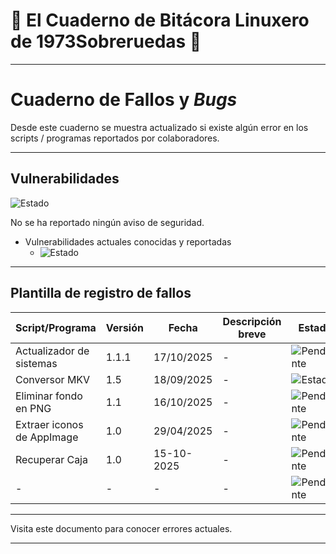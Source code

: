 # 🐧 El Cuaderno de Bitácora Linuxero de 1973Sobreruedas 🐧

---

# Cuaderno de Fallos y *Bugs*

Desde este cuaderno se muestra actualizado si existe algún error en los scripts / programas reportados por colaboradores.

---

## Vulnerabilidades

![Estado](https://img.shields.io/badge/Vulnerabilidades-✅%20Estable-forestgreen?style=plastic)

No se ha reportado ningún aviso de seguridad.

* Vulnerabilidades actuales conocidas y reportadas
    * ![Estado](https://img.shields.io/badge/Errores-0-forestgreen?style=plastic)
    
---

## Plantilla de registro de fallos

<!--Fecha DD/MM/AAAA-->  
<!--Script/Programa afectado: nombre_script-->  
<!--Estado: [Pendiente / En corrección / Corregido en vX.X]-->

| Script/Programa | Versión | Fecha      | Descripción breve | Estado |
|-----------------|---------|------------|-------------------|--------|
| Actualizador de<br> sistemas | 1.1.1 | 17/10/2025 | -      | ![Pendiente](https://img.shields.io/badge/Estado-Correcto-forestgreen?style=plastic) |
| Conversor MKV   | 1.5     | 18/09/2025 | -                 | ![Estado](https://img.shields.io/badge/Estado-Preparando%20actualización-slateblue?style=plastic) |
| Eliminar fondo<br> en PNG | 1.1 | 16/10/2025 | -           | ![Pendiente](https://img.shields.io/badge/Estado-Correcto-forestgreen?style=plastic) |
| Extraer iconos<br>de AppImage | 1.0 | 29/04/2025 | -       | ![Pendiente](https://img.shields.io/badge/Estado-Correcto-forestgreen?style=plastic) |
| Recuperar Caja  | 1.0    | 15-10-2025  | -                 | ![Pendiente](https://img.shields.io/badge/Estado-Correcto-forestgreen?style=plastic)      |
| -               | -      | -           | -                 | ![Pendiente](https://img.shields.io/badge/Estado-Correcto-forestgreen?style=plastic) |

<!--| Fecha      | Script/Programa      | Versión | Descripción breve                        | Estado       |
|------------|----------------------|---------|------------------------------------------|--------------|
| 27/09/2025 | conversor-mkv.sh     | 1.5     | Error: se corta la cola de<br>conversión | Pendiente    |-->

---

Visita este documento para conocer errores actuales.

---
